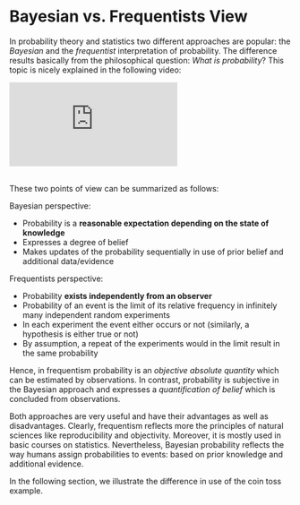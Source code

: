 # Bayesian vs. Frequentists View

In probability theory and statistics two different approaches are popular: the *Bayesian* and the *frequentist* interpretation of probability. The difference results basically from the philosophical question: *What is probability*? This topic is nicely explained in the following video:

<div class="video-container">
<iframe src="https://www.youtube.com/embed/GEFxFVESQXc" frameborder="0" allow="accelerometer; autoplay; clipboard-write; encrypted-media; gyroscope; picture-in-picture" allowfullscreen></iframe>
</div>
<br>

These two points of view can be summarized as follows:

Bayesian perspective:
   - Probability is a **reasonable expectation depending on the state of knowledge**
   - Expresses a degree of belief
   - Makes updates of the probability sequentially in use of prior belief and additional data/evidence

Frequentists perspective:
   - Probability **exists independently from an observer** 
   - Probability of an event is the limit of its relative frequency in infinitely many independent random experiments
   - In each experiment the event either occurs or not (similarly, a hypothesis is either true or not)
   - By assumption, a repeat of the experiments would in the limit result in the same probability
    
Hence, in frequentism probability is an *objective absolute quantity* which can be estimated by observations. In contrast, probability is subjective in the Bayesian approach and expresses a *quantification of belief* which is concluded from observations.

Both approaches are very useful and have their advantages as well as disadvantages. Clearly, frequentism reflects more the principles of natural sciences like reproducibility and objectivity. Moreover, it is mostly used in basic courses on statistics. Nevertheless, Bayesian probability reflects the way humans assign probabilities to events: based on prior knowledge and additional evidence.

In the following section, we illustrate the difference in use of the coin toss example.



